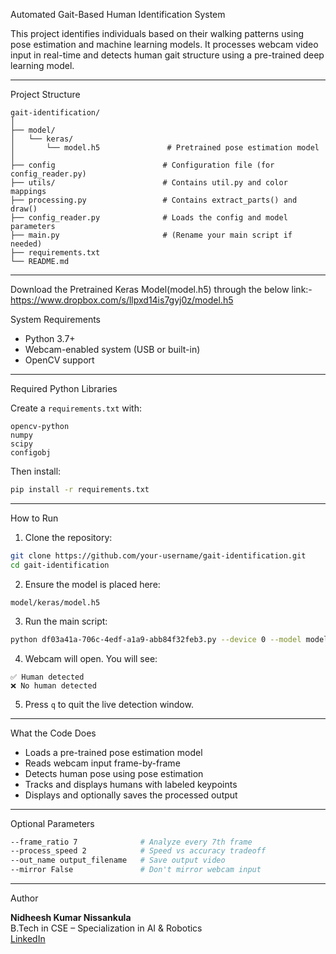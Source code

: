 Automated Gait-Based Human Identification System

This project identifies individuals based on their walking patterns using pose estimation and machine learning models. It processes webcam video input in real-time and detects human gait structure using a pre-trained deep learning model.

---

Project Structure

```
gait-identification/
│
├── model/
│   └── keras/
│       └── model.h5               # Pretrained pose estimation model
│
├── config                        # Configuration file (for config_reader.py)
├── utils/                        # Contains util.py and color mappings
├── processing.py                 # Contains extract_parts() and draw()
├── config_reader.py              # Loads the config and model parameters
├── main.py                       # (Rename your main script if needed)
├── requirements.txt
└── README.md
```

---

Download the Pretrained Keras Model(model.h5) through the below link:-
https://www.dropbox.com/s/llpxd14is7gyj0z/model.h5

System Requirements

- Python 3.7+
- Webcam-enabled system (USB or built-in)
- OpenCV support

---

Required Python Libraries

Create a `requirements.txt` with:

```
opencv-python
numpy
scipy
configobj
```

Then install:

```bash
pip install -r requirements.txt
```

---

How to Run

1. Clone the repository:
```bash
git clone https://github.com/your-username/gait-identification.git
cd gait-identification
```

2. Ensure the model is placed here:
```
model/keras/model.h5
```

3. Run the main script:
```bash
python df03a41a-706c-4edf-a1a9-abb84f32feb3.py --device 0 --model model/keras/model.h5
```

4. Webcam will open. You will see:
```
✅ Human detected
❌ No human detected
```

5. Press `q` to quit the live detection window.

---

What the Code Does

- Loads a pre-trained pose estimation model
- Reads webcam input frame-by-frame
- Detects human pose using pose estimation
- Tracks and displays humans with labeled keypoints
- Displays and optionally saves the processed output

---

Optional Parameters

```bash
--frame_ratio 7              # Analyze every 7th frame
--process_speed 2            # Speed vs accuracy tradeoff
--out_name output_filename   # Save output video
--mirror False               # Don't mirror webcam input
```

---

Author

**Nidheesh Kumar Nissankula**  
B.Tech in CSE – Specialization in AI & Robotics  
[LinkedIn](https://www.linkedin.com/in/nidheesh-kumar-nissankula-58a4972a8)
